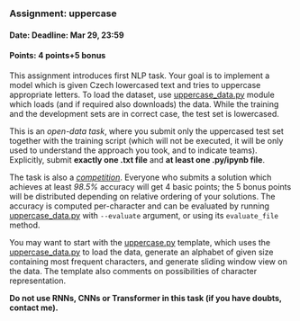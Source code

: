 ### Assignment: uppercase
#### Date: Deadline: Mar 29, 23:59
#### Points: 4 points+5 bonus

This assignment introduces first NLP task. Your goal is to implement a model
which is given Czech lowercased text and tries to uppercase appropriate letters.
To load the dataset, use
[uppercase_data.py](https://github.com/ufal/npfl114/tree/master/labs/03/uppercase_data.py)
module which loads (and if required also downloads) the data. While the training
and the development sets are in correct case, the test set is lowercased.

This is an _open-data task_, where you submit only the uppercased test set
together with the training script (which will not be executed, it will be
only used to understand the approach you took, and to indicate teams).
Explicitly, submit **exactly one .txt file** and **at least one .py/ipynb file**.

The task is also a [_competition_](https://ufal.mff.cuni.cz/courses/npfl114/2021-summer#competitions). Everyone who submits
a solution which achieves at least _98.5%_ accuracy will get 4 basic points; the
5 bonus points will be distributed depending on relative ordering of your
solutions. The accuracy is computed per-character and can be evaluated
by running [uppercase_data.py](https://github.com/ufal/npfl114/tree/master/labs/03/uppercase_data.py)
with `--evaluate` argument, or using its `evaluate_file` method.

You may want to start with the
[uppercase.py](https://github.com/ufal/npfl114/tree/master/labs/03/uppercase.py)
template, which uses the
[uppercase_data.py](https://github.com/ufal/npfl114/tree/master/labs/03/uppercase_data.py)
to load the data, generate an alphabet of given size containing most frequent
characters, and generate sliding window view on the data. The template also
comments on possibilities of character representation.

**Do not use RNNs, CNNs or Transformer in this task (if you have doubts, contact me).**
